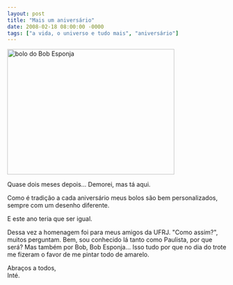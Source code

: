 ```yaml
---
layout: post
title: "Mais um aniversário"
date: 2008-02-18 08:00:00 -0000
tags: ["a vida, o universo e tudo mais", "aniversário"]
---
```



<div class="gallery-post-flutua">
<div class="image-container">
            <img src="{{ site.baseurl }}/assets/fotos/2008/Aniversário Pedro 014.jpg" alt="bolo do Bob Esponja" title="foto do bolo do Bob Esponja" width="384px" height="288px" >
        </div>
</div>

Quase dois meses depois... Demorei, mas tá aqui.

Como é tradição a cada aniversário meus bolos são bem personalizados, sempre com um desenho diferente.

E este ano teria que ser igual.

Dessa vez a homenagem foi para meus amigos da UFRJ. "Como assim?", muitos perguntam. Bem, sou conhecido lá tanto como Paulista, por que será? Mas também por Bob, Bob Esponja... Isso tudo por que no dia do trote me fizeram o favor de me pintar todo de amarelo.

Abraços a todos,  
Inté.